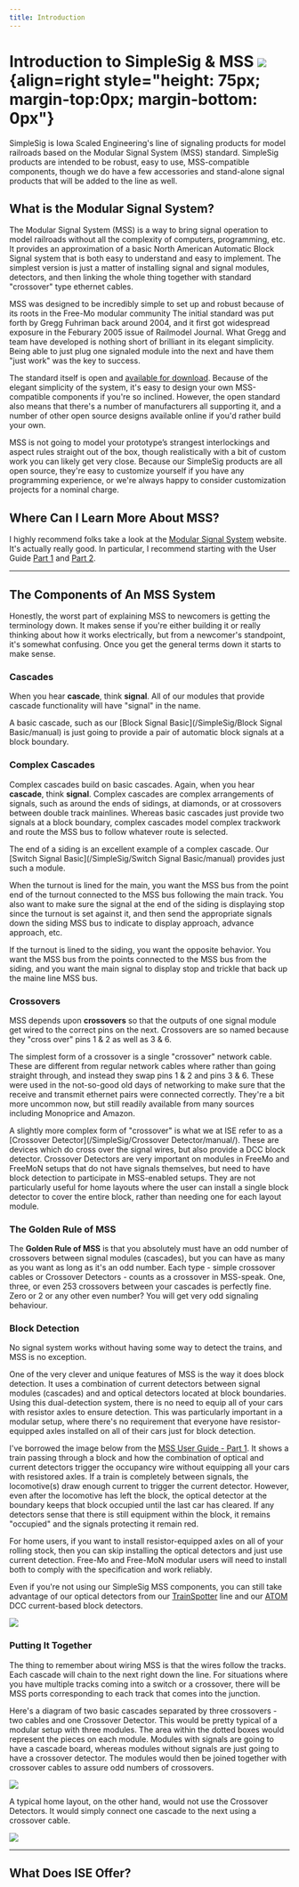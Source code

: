 ```yaml
---
title: Introduction
---
```

# Introduction to SimpleSig & MSS ![](./img/simplesig-logo.png){align=right style="height: 75px; margin-top:0px; margin-bottom: 0px"}

SimpleSig is Iowa Scaled Engineering's line of signaling products for model railroads based on the Modular Signal System (MSS) standard.  SimpleSig products are intended to be robust, easy to use, MSS-compatible components, though we do have a few accessories and stand-alone signal products that will be added to the line as well.

## What is the Modular Signal System?

The Modular Signal System (MSS) is a way to bring signal operation to model railroads without all the complexity of computers, programming, etc.  It provides an approximation of a basic North American Automatic Block Signal system that is both easy to understand and easy to implement.  The simplest version is just a matter of installing signal and signal modules, detectors, and then linking the whole thing together with standard "crossover" type ethernet cables.

MSS was designed to be incredibly simple to set up and robust because of its roots in the Free-Mo modular community  The initial standard was put forth by Gregg Fuhriman back around 2004, and it first got widespread exposure in the Feburary 2005 issue of Railmodel Journal.  What Gregg and team have developed is nothing short of brilliant in its elegant simplicity.  Being able to just plug one signaled module into the next and have them "just work" was the key to success.

The standard itself is open and [available for download](http://www.modularsignalsystem.info/ModularSignalSystemStandardV2.0.2.pdf).  Because of the elegant simplicity of the system, it's easy to design your own MSS-compatible components if you're so inclined.  However, the open standard also means that there's a number of manufacturers all supporting it, and a number of other open source designs available online if you'd rather build your own.

MSS is not going to model your prototype’s strangest interlockings and aspect rules straight out of the box, though realistically with a bit of custom work you can likely get very close.  Because our SimpleSig products are all open source, they're easy to customize yourself if you have any programming experience, or we're always happy to consider customization projects for a nominal charge.

## Where Can I Learn More About MSS?

I highly recommend folks take a look at the [Modular Signal System](https://modularsignalsystem.info/) website.  It's actually really good.  In particular, I recommend starting with the User Guide [Part 1](http://www.modularsignalsystem.info/MSSUserGuide1.pdf) and [Part 2](http://www.modularsignalsystem.info/MSSUserGuide2.pdf).

---

## The Components of An MSS System

Honestly, the worst part of explaining MSS to newcomers is getting the terminology down.  It makes sense if you're either building it or really thinking about how it works electrically, but from a newcomer's standpoint, it's somewhat confusing. Once you get the general terms down it starts to make sense.

### Cascades

When you hear **cascade**, think **signal**.  All of our modules that provide cascade functionality will have "signal" in the name.

A basic cascade, such as our [Block Signal Basic](/SimpleSig/Block Signal Basic/manual) is just going to provide a pair of automatic block signals at a block boundary.

### Complex Cascades

Complex cascades build on basic cascades.  Again, when you hear **cascade**, think **signal**.  Complex cascades are complex arrangements of signals, such as around the ends of sidings, at diamonds, or at crossovers between double track mainlines.  Whereas basic cascades just provide two signals at a block boundary, complex cascades model complex trackwork and route the MSS bus to follow whatever route is selected.

The end of a siding is an excellent example of a complex cascade.  Our [Switch Signal Basic](/SimpleSig/Switch Signal Basic/manual) provides just such a module.

When the turnout is lined for the main, you want the MSS bus from the point end of the turnout connected to the MSS bus following the main track.  You also want to make sure the signal at the end of the siding is displaying stop since the turnout is set against it, and then send the appropriate signals down the siding MSS bus to indicate to display approach, advance approach, etc.

If the turnout is lined to the siding, you want the opposite behavior.  You want the MSS bus from the points connected to the MSS bus from the siding, and you want the main signal to display stop and trickle that back up the maine line MSS bus.

### Crossovers

MSS depends upon **crossovers** so that the outputs of one signal module get wired to the correct pins on the next.  Crossovers are so named because they "cross over" pins 1 & 2 as well as 3 & 6.

The simplest form of a crossover is a single "crossover" network cable.  These are different from regular network cables where rather than going straight through, and instead they swap pins 1 & 2 and pins 3 & 6.  These were used in the not-so-good old days of networking to make sure that the receive and transmit ethernet pairs were connected correctly.  They're a bit more uncommon now, but still readily available from many sources including Monoprice and Amazon.

A slightly more complex form of "crossover" is what we at ISE refer to as a [Crossover Detector](/SimpleSig/Crossover Detector/manual/).  These are devices which do cross over the signal wires, but also provide a DCC block detector.  Crossover Detectors are very important on modules in FreeMo and FreeMoN setups that do not have signals themselves, but need to have block detection to participate in MSS-enabled setups.  They are not particularly useful for home layouts where the user can install a single block detector to cover the entire block, rather than needing one for each layout module.

### The Golden Rule of MSS

The **Golden Rule of MSS** is that you absolutely must have an odd number of crossovers between signal modules (cascades), but you can have as many as you want as long as it's an odd number.  Each type - simple crossover cables or Crossover Detectors - counts as a crossover in MSS-speak.  One, three, or even 253 crossovers between your cascades is perfectly fine.  Zero or 2 or any other even number?  You will get very odd signaling behaviour.

### Block Detection

No signal system works without having some way to detect the trains, and MSS is no exception.

One of the very clever and unique features of MSS is the way it does block detection.  It uses a combination of current detectors between signal modules (cascades) and and optical detectors located at block boundaries.  Using this dual-detection system, there is no need to equip all of your cars with resistor axles to ensure detection.  This was particularly important in a modular setup, where there's no requirement that everyone have resistor-equipped axles installed on all of their cars just for block detection.

I've borrowed the image below from the [MSS User Guide - Part 1](http://www.modularsignalsystem.info/MSSUserGuide1.pdf).  It shows a train passing through a block and how the combination of optical and current detectors trigger the occupancy wire without equipping all your cars with resistored axles.   If a train is completely between signals, the locomotive(s) draw enough current to trigger the current detector.  However, even after the locomotive has left the block, the optical detector at the boundary keeps that block occupied until the last car has cleared.  If any detectors sense that there is still equipment within the block, it remains "occupied" and the signals protecting it remain red.

For home users, if you want to install resistor-equipped axles on all of your rolling stock, then you can skip installing the optical detectors and just use current detection.  Free-Mo and Free-MoN modular users will need to install both to comply with the specification and work reliably.

Even if you're not using our SimpleSig MSS components, you can still take advantage of our optical detectors from our [TrainSpotter](https://www.iascaled.com/store/IRSensors) line and our [ATOM](https://www.iascaled.com/store/CKT-BD1) DCC current-based block detectors.

![](./img/mss-detection-scheme.png)

### Putting It Together

The thing to remember about wiring MSS is that the wires follow the tracks.  Each cascade will chain to the next right down the line.  For situations where you have multiple tracks coming into a switch or a crossover, there will be MSS ports corresponding to each track that comes into the junction.

Here's a diagram of two basic cascades separated by three crossovers - two cables and one Crossover Detector.  This would be pretty typical of a modular setup with three modules.  The area within the dotted boxes would represent the pieces on each module.  Modules with signals are going to have a cascade board, whereas modules without signals are just going to have a crossover detector.  The modules would then be joined together with crossover cables to assure odd numbers of crossovers.

![](./img/mss-crossover-cascade.png)

A typical home layout, on the other hand, would not use the Crossover Detectors.  It would simply connect one cascade to the next using a crossover cable.

![](./img/mss-crossover-cascade-simple.png)

---

## What Does ISE Offer?




